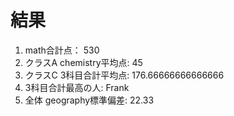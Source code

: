# 結果

1. math合計点： 530
2. クラスA chemistry平均点: 45
3. クラスC 3科目合計平均点: 176.66666666666666
4. 3科目合計最高の人: Frank
5. 全体 geography標準偏差: 22.33
